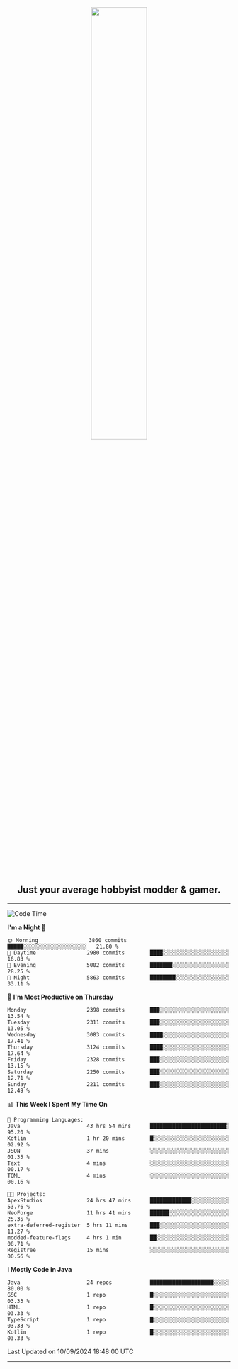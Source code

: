<div align="center">
  <a href="https://apexmodder.xyz/"><img width="50%" height="50%" src="https://i.imgur.com/pc4HkGz.png"></a>
</div>
<h2 align="center">Just your average hobbyist modder & gamer.</h2>

---

<!--START_SECTION:waka-->
![Code Time](http://img.shields.io/badge/Code%20Time-1%2C457%20hrs%2048%20mins-blue)

**I'm a Night 🦉** 

```text
🌞 Morning                3860 commits        █████░░░░░░░░░░░░░░░░░░░░   21.80 % 
🌆 Daytime                2980 commits        ████░░░░░░░░░░░░░░░░░░░░░   16.83 % 
🌃 Evening                5002 commits        ███████░░░░░░░░░░░░░░░░░░   28.25 % 
🌙 Night                  5863 commits        ████████░░░░░░░░░░░░░░░░░   33.11 % 
```
📅 **I'm Most Productive on Thursday** 

```text
Monday                   2398 commits        ███░░░░░░░░░░░░░░░░░░░░░░   13.54 % 
Tuesday                  2311 commits        ███░░░░░░░░░░░░░░░░░░░░░░   13.05 % 
Wednesday                3083 commits        ████░░░░░░░░░░░░░░░░░░░░░   17.41 % 
Thursday                 3124 commits        ████░░░░░░░░░░░░░░░░░░░░░   17.64 % 
Friday                   2328 commits        ███░░░░░░░░░░░░░░░░░░░░░░   13.15 % 
Saturday                 2250 commits        ███░░░░░░░░░░░░░░░░░░░░░░   12.71 % 
Sunday                   2211 commits        ███░░░░░░░░░░░░░░░░░░░░░░   12.49 % 
```


📊 **This Week I Spent My Time On** 

```text
💬 Programming Languages: 
Java                     43 hrs 54 mins      ████████████████████████░   95.20 % 
Kotlin                   1 hr 20 mins        █░░░░░░░░░░░░░░░░░░░░░░░░   02.92 % 
JSON                     37 mins             ░░░░░░░░░░░░░░░░░░░░░░░░░   01.35 % 
Text                     4 mins              ░░░░░░░░░░░░░░░░░░░░░░░░░   00.17 % 
TOML                     4 mins              ░░░░░░░░░░░░░░░░░░░░░░░░░   00.16 % 

🐱‍💻 Projects: 
ApexStudios              24 hrs 47 mins      █████████████░░░░░░░░░░░░   53.76 % 
NeoForge                 11 hrs 41 mins      ██████░░░░░░░░░░░░░░░░░░░   25.35 % 
extra-deferred-register  5 hrs 11 mins       ███░░░░░░░░░░░░░░░░░░░░░░   11.27 % 
modded-feature-flags     4 hrs 1 min         ██░░░░░░░░░░░░░░░░░░░░░░░   08.71 % 
Registree                15 mins             ░░░░░░░░░░░░░░░░░░░░░░░░░   00.56 % 
```

**I Mostly Code in Java** 

```text
Java                     24 repos            ████████████████████░░░░░   80.00 % 
GSC                      1 repo              █░░░░░░░░░░░░░░░░░░░░░░░░   03.33 % 
HTML                     1 repo              █░░░░░░░░░░░░░░░░░░░░░░░░   03.33 % 
TypeScript               1 repo              █░░░░░░░░░░░░░░░░░░░░░░░░   03.33 % 
Kotlin                   1 repo              █░░░░░░░░░░░░░░░░░░░░░░░░   03.33 % 
```




 Last Updated on 10/09/2024 18:48:00 UTC
<!--END_SECTION:waka-->

---
